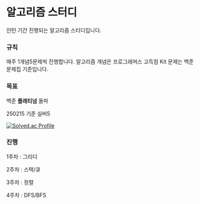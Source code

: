 # 알고리즘 스터디

인턴 기간 진행되는 알고리즘 스터디입니다.

### 규칙
매주 1개념5문제씩 진행합니다.
알고리즘 개념은 프로그래머스 고득점 Kit
문제는 백준 문제집 기준입니다.

### 목표
백준 **플래티넘** 돌파

250215 기준 실버5

[![Solved.ac Profile](http://mazassumnida.wtf/api/v2/generate_badge?boj=kimpass189)](https://solved.ac/kimpass189/)

### 진행
1주차 : 그리디

2주차 : 스택/큐

3주차 : 정렬

4주차 : DFS/BFS